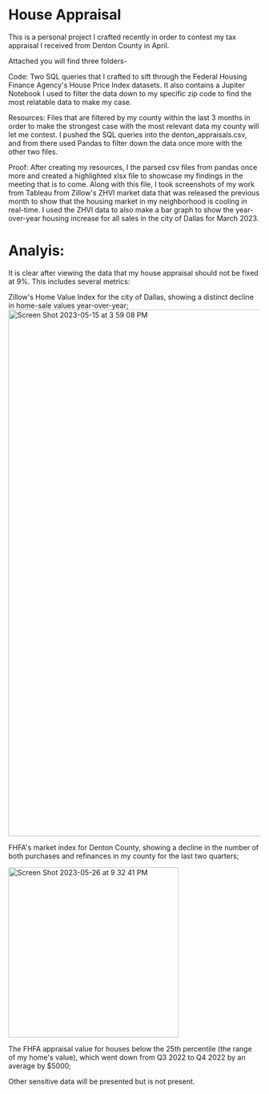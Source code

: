 # House Appraisal
This is a personal project I crafted recently in order to contest my tax appraisal I received from Denton County in April. 

Attached you will find three folders-

Code: Two SQL queries that I crafted to sift through the Federal Housing Finance Agency's House Price Index datasets. It also contains a Jupiter Notebook I used to filter the data down to my specific zip code to find the most relatable data to make my case.

Resources: Files that are filtered by my county within the last 3 months in order to make the strongest case with the most relevant data my county will let me contest. I pushed the SQL queries into the denton_appraisals.csv, and from there used Pandas to filter down the data once more with the other two files. 

Proof: After creating my resources, I the parsed csv files from pandas once more and created a highlighted xlsx file to showcase my findings in the meeting that is to come. Along with this file, I took screenshots of my work from Tableau from Zillow's ZHVI market data that was released the previous month to show that the housing market in my neighborhood is cooling in real-time. I used the ZHVI data to also make a bar graph to show the year-over-year housing increase for all sales in the city of Dallas for March 2023.

# Analyis:
It is clear after viewing the data that my house appraisal should not be fixed at 9%. This includes several metrics: 

Zillow's Home Value Index for the city of Dallas, showing a distinct decline in home-sale values year-over-year;
<img width="1051" alt="Screen Shot 2023-05-15 at 3 59 08 PM" src="https://github.com/Phil-Mart/house-appraisal/assets/120279988/69b83481-ac62-41d4-a0d6-431e9ca3fc5c">

FHFA's market index for Denton County, showing a decline in the number of both purchases and refinances in my county for the last two quarters;

<img width="340" alt="Screen Shot 2023-05-26 at 9 32 41 PM" src="https://github.com/Phil-Mart/house-appraisal/assets/120279988/5fe02e66-2fc1-4b4b-8fa7-bdefba8cf39a">

The FHFA appraisal value for houses below the 25th percentile (the range of my home's value), which went down from Q3 2022 to Q4 2022 by an average by $5000;

Other sensitive data will be presented but is not present. 
